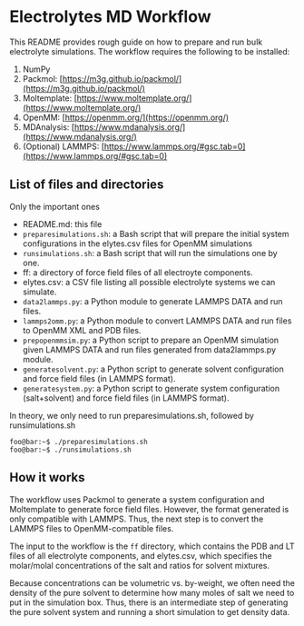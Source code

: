 # Electrolytes MD Workflow

This README provides rough guide on how to prepare and run bulk electrolyte simulations. The workflow requires the following to be installed:
1. NumPy
2. Packmol: [https://m3g.github.io/packmol/](https://m3g.github.io/packmol/)
3. Moltemplate: [https://www.moltemplate.org/](https://www.moltemplate.org/)
4. OpenMM: [https://openmm.org/](https://openmm.org/)
5. MDAnalysis: [https://www.mdanalysis.org/](https://www.mdanalysis.org/)
6. (Optional) LAMMPS: [https://www.lammps.org/#gsc.tab=0](https://www.lammps.org/#gsc.tab=0)

## List of files and directories
Only the important ones
- README.md: this file
- `preparesimulations.sh`: a Bash script that will prepare the initial system configurations in the elytes.csv files for OpenMM simulations
- `runsimulations.sh`: a Bash script that will run the simulations one by one. 
- ff: a directory of force field files of all electroyte components. 
- elytes.csv: a CSV file listing all possible electrolyte systems we can simulate.
- `data2lammps.py`: a Python module to generate LAMMPS DATA and run files. 
- `lammps2omm.py`: a Python module to convert LAMMPS DATA and run files to OpenMM XML and PDB files. 
- `prepopenmmsim.py`: a Python script to prepare an OpenMM simulation given LAMMPS DATA and run files generated from data2lammps.py module. 
- `generatesolvent.py`: a Python script to generate solvent configuration and force field files (in LAMMPS format).
- `generatesystem.py`: a Python script to generate system configuration (salt+solvent) and force field files (in LAMMPS format).

In theory, we only need to run preparesimulations.sh, followed by runsimulations.sh

```console
foo@bar:~$ ./preparesimulations.sh
foo@bar:~$ ./runsimulations.sh
```

## How it works

The workflow uses Packmol to generate a system configuration and Moltemplate to generate force field files. However, the format generated is only compatible with LAMMPS. Thus, the next step is to convert the LAMMPS files to OpenMM-compatible files. 

The input to the workflow is the `ff` directory, which contains the PDB and LT files of all electrolyte components, and elytes.csv, which specifies the molar/molal concentrations of the salt and ratios for solvent mixtures. 

Because concentrations can be volumetric vs. by-weight, we often need the density of the pure solvent to determine how many moles of salt we need to put in the simulation box. Thus, there is an intermediate step of generating the pure solvent system and running a short simulation to get density data. 
